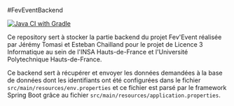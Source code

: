 #FevEventBackend

[![Java CI with Gradle](https://github.com/JeremyTomasi/FevEventBackend/actions/workflows/gradle.yml/badge.svg?branch=main)](https://github.com/JeremyTomasi/FevEventBackend/actions/workflows/gradle.yml)

Ce repository sert à stocker la partie backend du projet Fev'Event réalisée par Jérémy Tomasi
et Esteban Chailland pour le projet de Licence 3 Informatique au sein de l'INSA Hauts-de-France
et l'Université Polytechnique Hauts-de-France.

Ce backend sert à récupérer et envoyer les données demandées à la base de données dont les identifiants
ont été configurées dans le fichier `src/main/resources/env.properties` et ce fichier est parsé
par le framework Spring Boot grâce au fichier `src/main/resources/application.properties`.